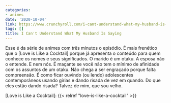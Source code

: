 ```yaml
---
categories:
- animes
date: '2020-10-04'
link: https://www.crunchyroll.com/i-cant-understand-what-my-husband-is-saying
tags: []
title: I Can't Understand What My Husband Is Saying
---
```


Esse é da série de animes com três minutos o episódio. É mais frenético que o [Love is Like a Cocktail] porque já apresenta o conteúdo para quem conhece os nomes e seus significados. O marido é um otaku. A esposa não o entende. E nem nós. É maçante se você não tem o mínimo de afinidade com os assuntos de um otaku. Não chega a ser engraçado porque falta compreensão. É como ficar ouvindo (ou lendo) adolescentes contemporâneos usando gírias e dando risada de vez em quando. Do que eles estão dando risada? Talvez de mim, que sou velho.

[Love is Like a Cocktail]: {{< relref "love-is-like-a-cocktail" >}}